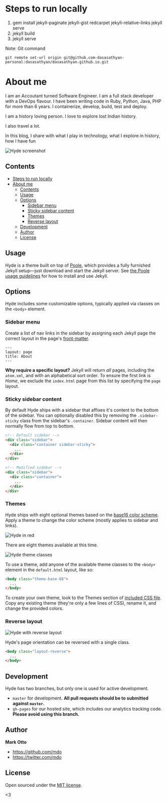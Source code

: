 # Steps to run locally

1. gem install jekyll-paginate jekyll-gist redcarpet jekyll-relative-links jekyll serve
2. jekyll build
3. jekyll serve

Note: Git command 

`git remote set-url origin git@github.com-dasasathyan-personal:dasasathyan/dasasathyan.github.io.git`

# About me

I am an Accoutant turned Software Engineer. I am a full stack developer with a DevOps flavour. I have been writing code in Ruby, Python, Java, PHP for more than 6 years. I containerize, develop, build, test and deploy. 

I am a history loving person. I love to explore lost Indian history.

I also travel a lot.

In this blog, I share with what I play in technology, what I explore in history, how I have fun

![Hyde screenshot](https://f.cloud.github.com/assets/98681/1831228/42af6c6a-7384-11e3-98fb-e0b923ee0468.png)


## Contents

- [Steps to run locally](#steps-to-run-locally)
- [About me](#about-me)
  - [Contents](#contents)
  - [Usage](#usage)
  - [Options](#options)
    - [Sidebar menu](#sidebar-menu)
    - [Sticky sidebar content](#sticky-sidebar-content)
    - [Themes](#themes)
    - [Reverse layout](#reverse-layout)
  - [Development](#development)
  - [Author](#author)
  - [License](#license)


## Usage

Hyde is a theme built on top of [Poole](https://github.com/poole/poole), which provides a fully furnished Jekyll setup—just download and start the Jekyll server. See [the Poole usage guidelines](https://github.com/poole/poole#usage) for how to install and use Jekyll.


## Options

Hyde includes some customizable options, typically applied via classes on the `<body>` element.


### Sidebar menu

Create a list of nav links in the sidebar by assigning each Jekyll page the correct layout in the page's [front-matter](https:////jekyllrb.com/docs/frontmatter/).

```
---
layout: page
title: About
---
```

**Why require a specific layout?** Jekyll will return *all* pages, including the `atom.xml`, and with an alphabetical sort order. To ensure the first link is *Home*, we exclude the `index.html` page from this list by specifying the `page` layout.


### Sticky sidebar content

By default Hyde ships with a sidebar that affixes it's content to the bottom of the sidebar. You can optionally disabled this by removing the `.sidebar-sticky` class from the sidebar's `.container`. Sidebar content will then normally flow from top to bottom.

```html
<!-- Default sidebar -->
<div class="sidebar">
  <div class="container sidebar-sticky">
    ...
  </div>
</div>

<!-- Modified sidebar -->
<div class="sidebar">
  <div class="container">
    ...
  </div>
</div>
```


### Themes

Hyde ships with eight optional themes based on the [base16 color scheme](https://github.com/chriskempson/base16). Apply a theme to change the color scheme (mostly applies to sidebar and links).

![Hyde in red](https://f.cloud.github.com/assets/98681/1831229/42b0b354-7384-11e3-8462-31b8df193fe5.png)

There are eight themes available at this time.

![Hyde theme classes](https://f.cloud.github.com/assets/98681/1817044/e5b0ec06-6f68-11e3-83d7-acd1942797a1.png)

To use a theme, add anyone of the available theme classes to the `<body>` element in the `default.html` layout, like so:

```html
<body class="theme-base-08">
  ...
</body>
```

To create your own theme, look to the Themes section of [included CSS file](https://github.com/poole/hyde/blob/master/public/css/hyde.css). Copy any existing theme (they're only a few lines of CSS), rename it, and change the provided colors.

### Reverse layout

![Hyde with reverse layout](https://f.cloud.github.com/assets/98681/1831230/42b0d3ac-7384-11e3-8d54-2065afd03f9e.png)

Hyde's page orientation can be reversed with a single class.

```html
<body class="layout-reverse">
  ...
</body>
```


## Development

Hyde has two branches, but only one is used for active development.

- `master` for development.  **All pull requests should be to submitted against `master`.**
- `gh-pages` for our hosted site, which includes our analytics tracking code. **Please avoid using this branch.**


## Author

**Mark Otto**
- <https://github.com/mdo>
- <https://twitter.com/mdo>


## License

Open sourced under the [MIT license](LICENSE.md).

<3
